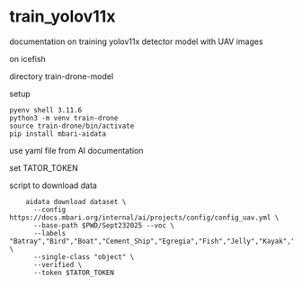 # train_yolov11x
documentation on training yolov11x detector model with UAV images

on icefish

directory train-drone-model

setup

    pyenv shell 3.11.6
    python3 -m venv train-drone
    source train-drone/bin/activate
    pip install mbari-aidata

use yaml file from AI documentation

set TATOR_TOKEN

script to download data

        aidata download dataset \
          --config https://docs.mbari.org/internal/ai/projects/config/config_uav.yml \
          --base-path $PWD/Sept232025 --voc \
          --labels "Batray","Bird","Boat","Cement_Ship","Egregia","Fish","Jelly","Kayak","Kelp","Mola","Mooring_Buoy","Otter","Person","Pinniped","Secci_Disc","Shark","Surfboard","Velella_velella","Velella_velella_raft","Whale" \
          --single-class "object" \
          --verified \
          --token $TATOR_TOKEN
